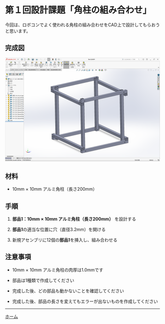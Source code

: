 # 第１回設計課題「角柱の組み合わせ」

今回は、ロボコンでよく使われる角柱の組み合わせをCAD上で設計してもらおうと思います。

## 完成図
![スクリーンショット (27) 1](./img/%E3%82%B9%E3%82%AF%E3%83%AA%E3%83%BC%E3%83%B3%E3%82%B7%E3%83%A7%E3%83%83%E3%83%88%20(27).png)


## 材料
* 10mm × 10mm アルミ角柱（長さ200mm）

## 手順
1. **部品1：10mm × 10mm アルミ角柱（長さ200mm）** を設計する

2. **部品1**の適当な位置に穴（直径3.2mm）を開ける

3. 新規アセンブリに12個の**部品1**を挿入し、組み合わせる

## 注意事項
* 10mm × 10mm アルミ角柱の肉厚は1.0mmです

* 部品は1種類で作成してください

* 完成した後、どの部品も動かないことを確認してください

* 完成した後、部品の長さを変えてもエラーが出ないものを作成してください

---

[ホーム](index.md)
